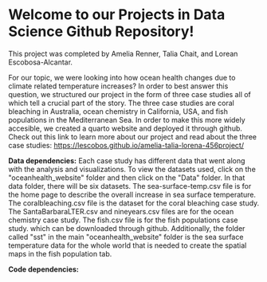 # Welcome to our Projects in Data Science Github Repository! 

This project was completed by Amelia Renner, Talia Chait, and Lorean Escobosa-Alcantar. 

For our topic, we were looking into how ocean health changes due to climate related temperature increases? In order to best answer this question, we structured our project in the form of three case studies all of which tell a crucial part of the story. The three case studies are coral bleaching in Australia, ocean chemistry in California, USA, and fish populations in the Mediterranean Sea. In order to make this more widely accesible, we created a quarto website and deployed it through github. Check out this link to learn more about our project and read about the three case studies: https://lescobos.github.io/amelia-talia-lorena-456project/ 

**Data dependencies:** Each case study has different data that went along with the analysis and visualizations. To view the datasets used, click on the "oceanhealth_website" folder and then click on the "Data" folder. In that data folder, there will be six datasets. The sea-surface-temp.csv file is for the home page to describe the overall increase in sea surface temperature. The coralbleaching.csv file is the dataset for the coral bleaching case study. The SantaBarbaraLTER.csv and nineyears.csv files are for the ocean chemistry case study. The fish.csv file is for the fish populations case study. which can be downloaded through github. Additionally, the folder called "sst" in the main "oceanhealth_website" folder is the sea surface temperature data for the whole world that is needed to create the spatial maps in the fish population tab. 

**Code dependencies:** 
